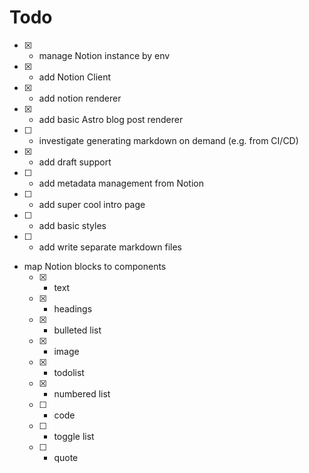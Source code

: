 # Todo

- [x] - manage Notion instance by env
- [x] - add Notion Client
- [x] - add notion renderer
- [x] - add basic Astro blog post renderer
- [ ] - investigate generating markdown on demand (e.g. from CI/CD)
- [x] - add draft support
- [ ] - add metadata management from Notion
- [ ] - add super cool intro page
- [ ] - add basic styles
- [ ] - add write separate markdown files
- map Notion blocks to components
  - [x] - text
  - [x] - headings
  - [x] - bulleted list
  - [x] - image
  - [x] - todolist
  - [x] - numbered list
  - [ ] - code
  - [ ] - toggle list
  - [ ] - quote
